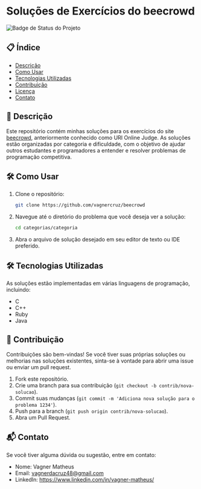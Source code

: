 # Soluções de Exercícios do beecrowd

![Badge de Status do Projeto](https://img.shields.io/badge/status-em%20desenvolvimento-blue)

## 📋 Índice

- [Descrição](#descrição)
- [Como Usar](#como-usar)
- [Tecnologias Utilizadas](#tecnologias-utilizadas)
- [Contribuição](#contribuição)
- [Licença](#licença)
- [Contato](#contato)

## 📖 Descrição

Este repositório contém minhas soluções para os exercícios do site [beecrowd](https://www.beecrowd.com.br/), anteriormente conhecido como URI Online Judge. As soluções estão organizadas por categoria e dificuldade, com o objetivo de ajudar outros estudantes e programadores a entender e resolver problemas de programação competitiva.

## 🛠️ Como Usar

1. Clone o repositório:
    ```bash
    git clone https://github.com/vagnercruz/beecrowd
    ```
2. Navegue até o diretório do problema que você deseja ver a solução:
    ```bash
    cd categorias/categoria
    ```
3. Abra o arquivo de solução desejado em seu editor de texto ou IDE preferido.

## 🛠️ Tecnologias Utilizadas

As soluções estão implementadas em várias linguagens de programação, incluindo:

- C
- C++
- Ruby
- Java

## 🤝 Contribuição

Contribuições são bem-vindas! Se você tiver suas próprias soluções ou melhorias nas soluções existentes, sinta-se à vontade para abrir uma issue ou enviar um pull request.

1. Fork este repositório.
2. Crie uma branch para sua contribuição (`git checkout -b contrib/nova-solucao`).
3. Commit suas mudanças (`git commit -m 'Adiciona nova solução para o problema 1234'`).
4. Push para a branch (`git push origin contrib/nova-solucao`).
5. Abra um Pull Request.

## 📬 Contato

Se você tiver alguma dúvida ou sugestão, entre em contato:

- Nome: Vagner Matheus
- Email: vagnerdacruz48@gmail.com
- LinkedIn: https://www.linkedin.com/in/vagner-matheus/
